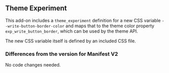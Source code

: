 ## Theme Experiment

This add-on includes a `theme_experiment` definition for a new CSS variable `--write-button-border-color` and maps that to the theme color property `exp_write_button_border`, which can be used by the theme API.

The new CSS variable itself is defined by an included CSS file.

### Differences from the version for Manifest V2

No code changes needed.

